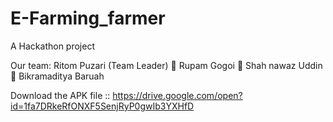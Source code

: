 # E-Farming_farmer
A Hackathon project

Our team: 
  Ritom Puzari (Team Leader) 
   Rupam Gogoi 
   Shah nawaz Uddin 
   Bikramaditya Baruah


Download the APK file :: https://drive.google.com/open?id=1fa7DRkeRfONXF5SenjRyP0gwIb3YXHfD
